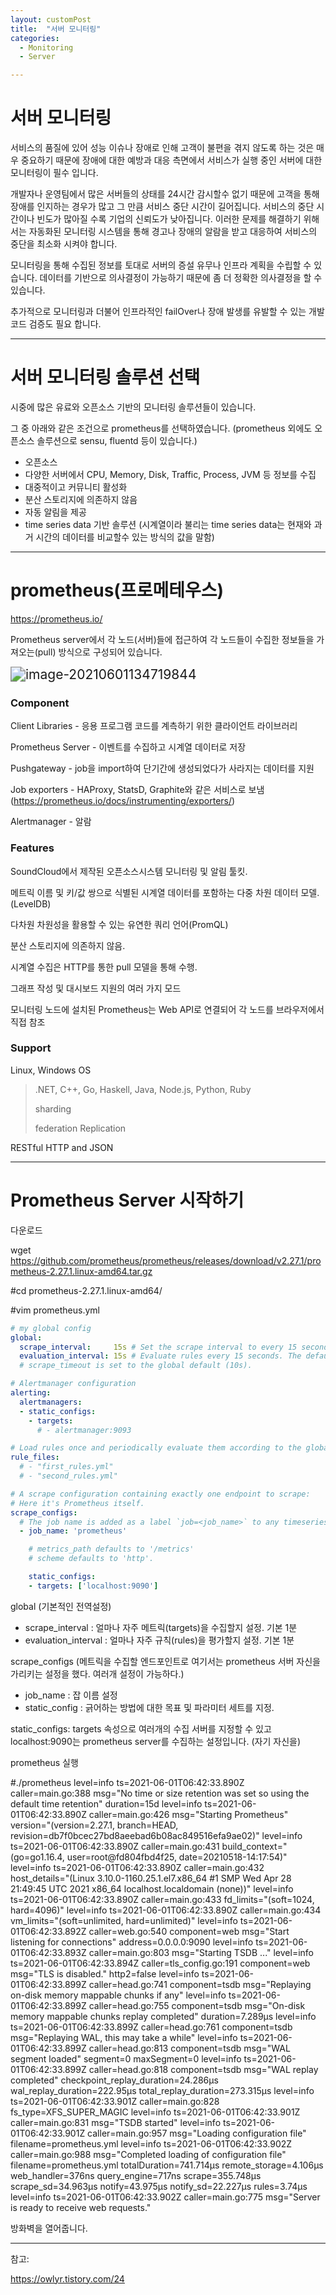 ```yaml
---
layout: customPost
title:  "서버 모니터링"
categories: 
  - Monitoring
  - Server

---
```

# 서버 모니터링

서비스의 품질에 있어 성능 이슈나 장애로 인해 고객이 불편을 겪지 않도록 하는 것은 매우 중요하기 때문에 장애에 대한 예방과 대응 측면에서 서비스가 실행 중인 서버에 대한 모니터링이 필수 입니다. 

개발자나 운영팀에서 많은 서버들의 상태를 24시간 감시할수 없기 때문에  고객을 통해 장애를 인지하는 경우가 많고 그 만큼 서비스 중단 시간이 길어집니다. 서비스의 중단 시간이나 빈도가 많아질 수록 기업의 신뢰도가 낮아집니다. 이러한 문제를 해결하기 위해서는 자동화된 모니터링 시스템을 통해 경고나 장애의 알람을 받고 대응하여 서비스의 중단을 최소화 시켜야 합니다.

모니터링을 통해 수집된 정보를 토대로 서버의 증설 유무나 인프라 계획을 수립할 수 있습니다. 데이터를 기반으로 의사결정이 가능하기 때문에 좀 더 정확한 의사결정을 할 수 있습니다.

추가적으로 모니터링과 더불어 인프라적인 failOver나 장애 발생를 유발할 수 있는 개발 코드 검증도 필요 합니다. 

---

# 서버 모니터링 솔루션 선택

시중에 많은 유료와 오픈소스 기반의 모니터링 솔루션들이 있습니다. 

그 중 아래와 같은 조건으로 prometheus를 선택하였습니다. (prometheus 외에도 오픈소스 솔루션으로  sensu, fluentd  등이 있습니다.)

- 오픈소스 
- 다양한 서버에서 CPU, Memory, Disk, Traffic, Process, JVM 등 정보를 수집
- 대중적이고 커뮤니티 활성화
- 분산 스토리지에 의존하지 않음
- 자동 알림을 제공
- time series data 기반 솔루션 (시계열이라 불리는 time series data는 현재와 과거 시간의 데이터를 비교할수 있는 방식의 값을 말함)

---

# prometheus(프로메테우스)

 https://prometheus.io/

Prometheus server에서 각 노드(서버)들에 접근하여 각 노드들이 수집한 정보들을 가져오는(pull) 방식으로 구성되어 있습니다.

<img src="C:\Users\webme\mygit\blog\assets\images\posts\image-20210601134719844.png" alt="image-20210601134719844" style="zoom:150%;" />

### Component

Client Libraries - 응용 프로그램 코드를 계측하기 위한 클라이언트 라이브러리

Prometheus Server - 이벤트를 수집하고 시계열 데이터로 저장

Pushgateway - job을 import하여 단기간에 생성되었다가 사라지는 데이터를 지원

Job exporters - HAProxy, StatsD, Graphite와 같은 서비스로 보냄 (https://prometheus.io/docs/instrumenting/exporters/)

Alertmanager - 알람 

### Features

SoundCloud에서 제작된 오픈소스시스템 모니터링 및 알림 툴킷.

메트릭 이름 및 키/값 쌍으로 식별된 시계열 데이터를 포함하는 다중 차원 데이터 모델.(LevelDB)

다차원 차원성을 활용할 수 있는 유연한 쿼리 언어(PromQL)

분산 스토리지에 의존하지 않음.

시계열 수집은 HTTP를 통한 pull 모델을 통해 수행.

그래프 작성 및 대시보드 지원의 여러 가지 모드

모니터링 노드에 설치된 Prometheus는 Web API로 연결되어 각 노드를 브라우저에서 직접 참조

### Support

Linux, Windows OS

> .NET, C++, Go, Haskell, Java, Node.js, Python, Ruby
>
> sharding
>
> federation Replication

RESTful HTTP and JSON

---

# Prometheus Server 시작하기

다운로드

 wget https://github.com/prometheus/prometheus/releases/download/v2.27.1/prometheus-2.27.1.linux-amd64.tar.gz

#cd prometheus-2.27.1.linux-amd64/

#vim prometheus.yml

```yaml
# my global config
global:
  scrape_interval:     15s # Set the scrape interval to every 15 seconds. Default is every 1 minute.
  evaluation_interval: 15s # Evaluate rules every 15 seconds. The default is every 1 minute.
  # scrape_timeout is set to the global default (10s).

# Alertmanager configuration
alerting:
  alertmanagers:
  - static_configs:
    - targets:
      # - alertmanager:9093

# Load rules once and periodically evaluate them according to the global 'evaluation_interval'.
rule_files:
  # - "first_rules.yml"
  # - "second_rules.yml"

# A scrape configuration containing exactly one endpoint to scrape:
# Here it's Prometheus itself.
scrape_configs:
  # The job name is added as a label `job=<job_name>` to any timeseries scraped from this config.
  - job_name: 'prometheus'

    # metrics_path defaults to '/metrics'
    # scheme defaults to 'http'.

    static_configs:
    - targets: ['localhost:9090']
```



global (기본적인 전역설정)

- scrape_interval : 얼마나 자주 메트릭(targets)을 수집할지 설정. 기본 1분
- evaluation_interval : 얼마나 자주 규칙(rules)을 평가할지 설정. 기본 1분

scrape_configs (메트릭을 수집할 엔드포인트로 여기서는 prometheus 서버 자신을 가리키는 설정을 했다. 여러개 설정이 가능하다.)

- job_name : 잡 이름 설정
- static_config : 긁어하는 방법에 대한 목표 및 파라미터 세트를 지정.

static_configs: targets 속성으로 여러개의 수집 서버를 지정할 수 있고 localhost:9090는 prometheus server를 수집하는 설정입니다. (자기 자신을)



prometheus 실행

#./prometheus
level=info ts=2021-06-01T06:42:33.890Z caller=main.go:388 msg="No time or size retention was set so using the default time retention" duration=15d
level=info ts=2021-06-01T06:42:33.890Z caller=main.go:426 msg="Starting Prometheus" version="(version=2.27.1, branch=HEAD, revision=db7f0bcec27bd8aeebad6b08ac849516efa9ae02)"
level=info ts=2021-06-01T06:42:33.890Z caller=main.go:431 build_context="(go=go1.16.4, user=root@fd804fbd4f25, date=20210518-14:17:54)"
level=info ts=2021-06-01T06:42:33.890Z caller=main.go:432 host_details="(Linux 3.10.0-1160.25.1.el7.x86_64 #1 SMP Wed Apr 28 21:49:45 UTC 2021 x86_64 localhost.localdomain (none))"
level=info ts=2021-06-01T06:42:33.890Z caller=main.go:433 fd_limits="(soft=1024, hard=4096)"
level=info ts=2021-06-01T06:42:33.890Z caller=main.go:434 vm_limits="(soft=unlimited, hard=unlimited)"
level=info ts=2021-06-01T06:42:33.892Z caller=web.go:540 component=web msg="Start listening for connections" address=0.0.0.0:9090
level=info ts=2021-06-01T06:42:33.893Z caller=main.go:803 msg="Starting TSDB ..."
level=info ts=2021-06-01T06:42:33.894Z caller=tls_config.go:191 component=web msg="TLS is disabled." http2=false
level=info ts=2021-06-01T06:42:33.899Z caller=head.go:741 component=tsdb msg="Replaying on-disk memory mappable chunks if any"
level=info ts=2021-06-01T06:42:33.899Z caller=head.go:755 component=tsdb msg="On-disk memory mappable chunks replay completed" duration=7.289µs
level=info ts=2021-06-01T06:42:33.899Z caller=head.go:761 component=tsdb msg="Replaying WAL, this may take a while"
level=info ts=2021-06-01T06:42:33.899Z caller=head.go:813 component=tsdb msg="WAL segment loaded" segment=0 maxSegment=0
level=info ts=2021-06-01T06:42:33.899Z caller=head.go:818 component=tsdb msg="WAL replay completed" checkpoint_replay_duration=24.286µs wal_replay_duration=222.95µs total_replay_duration=273.315µs
level=info ts=2021-06-01T06:42:33.901Z caller=main.go:828 fs_type=XFS_SUPER_MAGIC
level=info ts=2021-06-01T06:42:33.901Z caller=main.go:831 msg="TSDB started"
level=info ts=2021-06-01T06:42:33.901Z caller=main.go:957 msg="Loading configuration file" filename=prometheus.yml
level=info ts=2021-06-01T06:42:33.902Z caller=main.go:988 msg="Completed loading of configuration file" filename=prometheus.yml totalDuration=741.714µs remote_storage=4.106µs web_handler=376ns query_engine=717ns scrape=355.748µs scrape_sd=34.963µs notify=43.975µs notify_sd=22.227µs rules=3.74µs
level=info ts=2021-06-01T06:42:33.902Z caller=main.go:775 msg="Server is ready to receive web requests."



방화벽을 열어줍니다.

---

참고:

https://owlyr.tistory.com/24